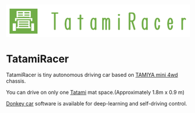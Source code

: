 ![TatamiRacer_Logo](img/TatamiRacer_LogoM.png)
# TatamiRacer
TatamiRacer is tiny autonomous driving car based on [TAMIYA mini 4wd](https://www.tamiya.com/english/mini4wd/m4item/m4item.htm) chassis.

You can drive on only one [Tatami](https://en.wikipedia.org/wiki/Tatami) mat space.(Approximately 1.8m x 0.9 m)

[Donkey car](http://docs.donkeycar.com/) software is available for deep-learning and self-driving control.  
